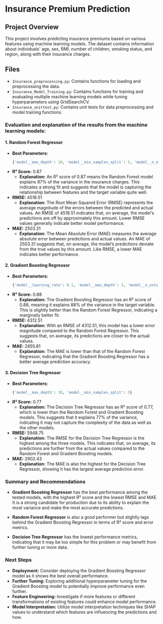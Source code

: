 # Insurance Premium Prediction

## Project Overview

This project involves predicting insurance premiums based on various features using machine learning models.
The dataset contains information about individuals' age, sex, BMI, number of children, smoking status, and region, along with their insurance charges.

## Files

- `Insurance_preprocessing.py`: Contains functions for loading and preprocessing the data.
- `Insurance_Model_Training.py`: Contains functions for training and evaluating multiple machine learning models while tuning hyperparameters using GridSearchCV.
- `Insurance_unittest.py`: Contains unit tests for data preprocessing and model training functions.

### Evaluation and explanation of the results from the machine learning models:

#### 1. **Random Forest Regressor**
- **Best Parameters:**
  ```python
  {'model__max_depth': 10, 'model__min_samples_split': 5, 'model__n_estimators': 50}
  ```
- **R² Score:** 0.87
  - **Explanation:** An R² score of 0.87 means the Random Forest model explains 87% of the variance in the insurance charges. This indicates a strong fit and suggests that the model is capturing the relationship between features and the target variable quite well.
- **RMSE:** 4518.51
  - **Explanation:** The Root Mean Squared Error (RMSE) represents the average magnitude of the errors between the predicted and actual values. An RMSE of 4518.51 indicates that, on average, the model's predictions are off by approximately this amount. Lower RMSE values generally indicate better model performance.
- **MAE:** 2503.31
  - **Explanation:** The Mean Absolute Error (MAE) measures the average absolute error between predictions and actual values. An MAE of 2503.31 suggests that, on average, the model’s predictions deviate from the true values by this amount. Like RMSE, a lower MAE indicates better performance.

#### 2. **Gradient Boosting Regressor**
- **Best Parameters:**
  ```python
  {'model__learning_rate': 0.1, 'model__max_depth': 3, 'model__n_estimators': 50}
  ```
- **R² Score:** 0.88
  - **Explanation:** The Gradient Boosting Regressor has an R² score of 0.88, meaning it explains 88% of the variance in the target variable. This is slightly better than the Random Forest Regressor, indicating a marginally better fit.
- **RMSE:** 4312.51
  - **Explanation:** With an RMSE of 4312.51, this model has a lower error magnitude compared to the Random Forest Regressor. This suggests that, on average, its predictions are closer to the actual values.
- **MAE:** 2455.81
  - **Explanation:** The MAE is lower than that of the Random Forest Regressor, indicating that the Gradient Boosting Regressor has a better average prediction accuracy.

#### 3. **Decision Tree Regressor**
- **Best Parameters:**
  ```python
  {'model__max_depth': 10, 'model__min_samples_split': 5}
  ```
- **R² Score:** 0.77
  - **Explanation:** The Decision Tree Regressor has an R² score of 0.77, which is lower than the Random Forest and Gradient Boosting models. This suggests that it explains 77% of the variance, indicating it may not capture the complexity of the data as well as the other models.
- **RMSE:** 5948.75
  - **Explanation:** The RMSE for the Decision Tree Regressor is the highest among the three models. This indicates that, on average, its predictions are further from the actual values compared to the Random Forest and Gradient Boosting models.
- **MAE:** 2902.43
  - **Explanation:** The MAE is also the highest for the Decision Tree Regressor, showing it has the largest average prediction error.

### Summary and Recommendations

- **Gradient Boosting Regressor** has the best performance among the tested models, with the highest R² score and the lowest RMSE and MAE. It is a strong candidate for production due to its ability to explain the most variance and make the most accurate predictions.
  
- **Random Forest Regressor** is also a good performer but slightly lags behind the Gradient Boosting Regressor in terms of R² score and error metrics.

- **Decision Tree Regressor** has the lowest performance metrics, indicating that it may be too simple for this problem or may benefit from further tuning or more data.

### Next Steps

- **Deployment:** Consider deploying the Gradient Boosting Regressor model as it shows the best overall performance.
- **Further Tuning:** Exploring additional hyperparameter tuning for the Gradient Boosting model to potentially improve performance even further.
- **Feature Engineering:** Investigate if more features or different transformations of existing features could enhance model performance.
- **Model Interpretation:** Utilize model interpretation techniques like SHAP values to understand which features are influencing the predictions and how.
